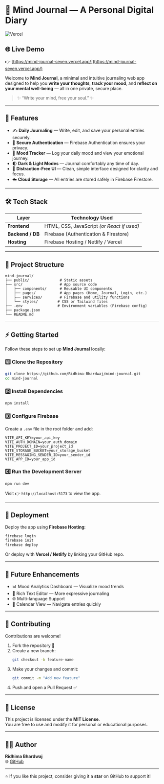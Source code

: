 # 🧠 Mind Journal — A Personal Digital Diary

![Vercel](https://img.shields.io/badge/Deployed%20on-Vercel-black?logo=vercel)

## 🌐 Live Demo
👉 [https://mind-journal-seven.vercel.app/](https://mind-journal-seven.vercel.app/)

Welcome to **Mind Journal**, a minimal and intuitive journaling web app designed to help you **write your thoughts**, **track your mood**, and **reflect on your mental well-being** — all in one private, secure place.

> ✨ “Write your mind, free your soul.” ✨

---

## 🌟 Features

- ✍️ **Daily Journaling** — Write, edit, and save your personal entries securely.  
- 🔐 **Secure Authentication** — Firebase Authentication ensures your privacy.  
- 📅 **Mood Tracker** — Log your daily mood and view your emotional journey.  
- 🌓 **Dark & Light Modes** — Journal comfortably any time of day.  
- 🧭 **Distraction-Free UI** — Clean, simple interface designed for clarity and focus.  
- ☁️ **Cloud Storage** — All entries are stored safely in Firebase Firestore.

---

## 🛠️ Tech Stack

| Layer            | Technology Used                                |
|-------------------|-----------------------------------------------|
| **Frontend**     | HTML, CSS, JavaScript *(or React if used)*     |
| **Backend / DB** | Firebase (Authentication & Firestore)         |
| **Hosting**      | Firebase Hosting / Netlify / Vercel           |

---

## 📂 Project Structure

```
mind-journal/
├── public/              # Static assets
├── src/                 # App source code
│   ├── components/      # Reusable UI components
│   ├── pages/           # App pages (Home, Journal, Login, etc.)
│   ├── services/        # Firebase and utility functions
│   └── styles/         # CSS or Tailwind files
├── .env                # Environment variables (Firebase config)
├── package.json
└── README.md
```

---

## ⚡ Getting Started

Follow these steps to set up **Mind Journal** locally:

### 1️⃣ Clone the Repository
```bash
git clone https://github.com/Ridhima-Bhardwaj/mind-journal.git
cd mind-journal
```

### 2️⃣ Install Dependencies
```bash
npm install
```

### 3️⃣ Configure Firebase
Create a `.env` file in the root folder and add:
```
VITE_API_KEY=your_api_key
VITE_AUTH_DOMAIN=your_auth_domain
VITE_PROJECT_ID=your_project_id
VITE_STORAGE_BUCKET=your_storage_bucket
VITE_MESSAGING_SENDER_ID=your_sender_id
VITE_APP_ID=your_app_id
```

### 4️⃣ Run the Development Server
```bash
npm run dev
```

Visit 👉 `http://localhost:5173` to view the app.

---

## 🚀 Deployment

Deploy the app using **Firebase Hosting**:
```bash
firebase login
firebase init
firebase deploy
```

Or deploy with **Vercel / Netlify** by linking your GitHub repo.

---

## 🧪 Future Enhancements

- 📊 Mood Analytics Dashboard — Visualize mood trends  
- 📝 Rich Text Editor — More expressive journaling  
- 🌐 Multi-language Support  
- 📅 Calendar View — Navigate entries quickly

---

## 🤝 Contributing

Contributions are welcome!  
1. Fork the repository 🍴  
2. Create a new branch:  
   ```bash
   git checkout -b feature-name
   ```  
3. Make your changes and commit:  
   ```bash
   git commit -m "Add new feature"
   ```  
4. Push and open a Pull Request ✅

---

## 📝 License

This project is licensed under the **MIT License**.  
You are free to use and modify it for personal or educational purposes.

---

## 👩‍💻 Author

**Ridhima Bhardwaj**  
🌐 [GitHub](https://github.com/Ridhima-Bhardwaj)

---

⭐ If you like this project, consider giving it a **star** on GitHub to support it!
